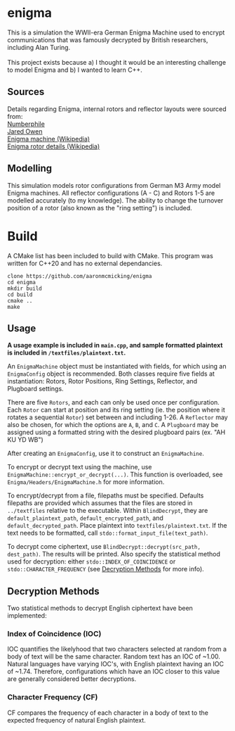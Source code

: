 # enigma

This is a simulation the WWII-era German Enigma Machine used to encrypt 
communications that was famously decrypted by British researchers, including 
Alan Turing.
<br><br>
This project exists because a) I thought it would be an interesting challenge 
to model Enigma and b) I wanted to learn C++.

## Sources
Details regarding Enigma, internal rotors and reflector layouts were sourced from: <br>
[Numberphile](https://youtube.com/numberphile)<br>
[Jared Owen](https://youtube.com/watch?v=ybkkiGtJmkM)<br>
[Enigma machine (Wikipedia)](https://wikipedia.org/wiki/Enigma_machine)<br>
[Enigma rotor details (Wikipedia)](https://wikipedia.org/wiki/Enigma_rotor_details)<br>

## Modelling
This simulation models rotor configurations from German M3 Army model Enigma 
machines. All reflector configurations (A - C) and Rotors 1-5 are modelled accurately 
(to my knowledge). The ability to change the turnover position of a rotor (also 
known as the "ring setting") is included.

# Build

A CMake list has been included to build with CMake. This program was written for 
C++20 and has no external dependancies.

```
clone https://github.com/aaronmcmicking/enigma
cd enigma
mkdir build
cd build
cmake ..
make
```

## Usage

**A usage example is included in `main.cpp`, and sample formatted plaintext is
included in `/textfiles/plaintext.txt`.**

An `EnigmaMachine` object must be instantiated with fields, for which using an
`EnigmaConfig` object is recommended. Both classes require five fields at 
instantiation: Rotors, Rotor Positions, Ring Settings, Reflector, and
Plugboard settings.

There are five `Rotors`, and each can only be used once per configuration.
Each `Rotor` can start at position and its ring setting (ie. the position where 
it rotates a sequential `Rotor`) set between and including 1-26. A `Reflector` 
may also be chosen, for which the options are `A`, `B`, and `C`. A `Plugboard` 
may be assigned using a formatted string with the desired plugboard pairs 
(ex. "AH KU YD WB")

After creating an `EnigmaConfig`, use it to construct an `EnigmaMachine`.

To encrypt or decrypt text using the machine, use `EnigmaMachine::encrypt_or_decrypt(...)`. This
function is overloaded, see `Enigma/Headers/EnigmaMachine.h` for more information.

To encrypt/decrypt from a file, filepaths must be specified. Defaults filepaths 
are provided which assumes that the files are stored in `../textfiles` relative
to the executable. Within `BlindDecrypt`, they are `default_plaintext_path`, 
`default_encrypted_path`, and `default_decrypted_path`.
Place plaintext into `textfiles/plaintext.txt`. If the text needs to be formatted,
call `stdo::format_input_file(text_path)`. 

To decrypt come ciphertext, use `BlindDecrypt::decrypt(src_path, dest_path)`. 
The results will be printed. Also specify the statistical method used for 
decryption: either `stdo::INDEX_OF_COINCIDENCE` or `stdo::CHARACTER_FREQUENCY`
(see [Decryption Methods](#decryption-methods) for more info).

## Decryption Methods

Two statistical methods to decrypt English ciphertext have been implemented:

### Index of Coincidence (IOC)

IOC quantifies the likelyhood that two characters selected at random from a body
of text will be the same character. Random text has an IOC of ~1.00. Natural
languages have varying IOC's, with English plaintext having an IOC of ~1.74. 
Therefore, configurations which have an IOC closer to this value are generally 
considered better decryptions.

### Character Frequency (CF)

CF compares the frequency of each character in a body of text to the expected
frequency of natural English plaintext.




